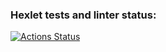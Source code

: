 ### Hexlet tests and linter status:
[![Actions Status](https://github.com/bristl/frontend-project-lvl1/workflows/hexlet-check/badge.svg)](https://github.com/bristl/frontend-project-lvl1/actions)
